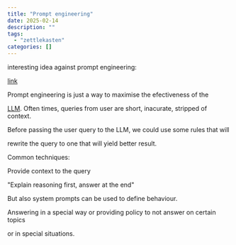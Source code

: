 ```yaml
---
title: "Prompt engineering"
date: 2025-02-14
description: ""
tags: 
  - "zettlekasten"
categories: []
---
```


interesting idea against prompt engineering:

[link](https://www.removepaywall.com/search?url=https://medium.com/aiguys/prompt-engineering-is-dead-dspy-is-new-paradigm-for-prompting-c80ba3fc4896)

Prompt engineering is just a way to maximise the efectiveness of the

[LLM](zettelkasten/LLM.md). Often times, queries from user are short, inacurate, stripped of context.

Before passing the user query to the LLM, we could use some rules that will 

rewrite the query to one that will yield better result.

Common techniques:

Provide context to the query

"Explain reasoning first, answer at the end"

But also system prompts can be used to define behaviour.

Answering in a special way or providing policy to not answer on certain topics

or in special situations.
